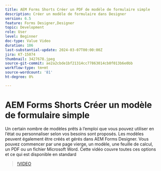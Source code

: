 ```yaml
---
title: AEM Forms Shorts Créer un PDF de modèle de formulaire simple
description: Créer un modèle de formulaire dans Designer
version: 6.5
feature: Forms Designer,Designer
topic: Development
role: User
level: Beginner
doc-type: Value Video
duration: 106
last-substantial-update: 2024-03-07T00:00:00Z
jira: KT-15074
thumbnail: 3427678.jpeg
source-git-commit: ae2a2cbde1bf21314cc77863014cb0f013b6e0bb
workflow-type: tm+mt
source-wordcount: '81'
ht-degree: 0%

---
```



# AEM Forms Shorts Créer un modèle de formulaire simple

Un certain nombre de modèles prêts à l’emploi que vous pouvez utiliser en l’état ou personnaliser selon vos besoins sont proposés. Les modèles peuvent également être créés et gérés dans AEM Forms Designer. Vous pouvez commencer par une page vierge, un modèle, une feuille de calcul, un PDF ou un fichier Microsoft Word. Cette vidéo couvre toutes ces options et ce qui est disponible en standard

>[!VIDEO](https://video.tv.adobe.com/v/3427678/?learn=on)
